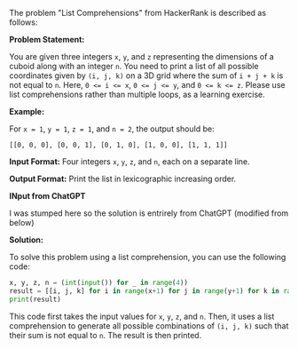 The problem "List Comprehensions" from HackerRank is described as follows:

**Problem Statement:**

You are given three integers `x`, `y`, and `z` representing the dimensions of a cuboid along with an integer `n`. You need to print a list of all possible coordinates given by `(i, j, k)` on a 3D grid where the sum of `i + j + k` is not equal to `n`. Here, `0 <= i <= x`, `0 <= j <= y`, and `0 <= k <= z`. Please use list comprehensions rather than multiple loops, as a learning exercise.

**Example:**

For `x = 1`, `y = 1`, `z = 1`, and `n = 2`, the output should be:
```
[[0, 0, 0], [0, 0, 1], [0, 1, 0], [1, 0, 0], [1, 1, 1]]
```

**Input Format:**
Four integers `x`, `y`, `z`, and `n`, each on a separate line.

**Output Format:**
Print the list in lexicographic increasing order.

**INput from ChatGPT**

I was stumped here so the solution is entrirely from ChatGPT (modified from below)

**Solution:**

To solve this problem using a list comprehension, you can use the following code:

```python
x, y, z, n = (int(input()) for _ in range(4))
result = [[i, j, k] for i in range(x+1) for j in range(y+1) for k in range(z+1) if i + j + k != n]
print(result)
```

This code first takes the input values for `x`, `y`, `z`, and `n`. Then, it uses a list comprehension to generate all possible combinations of `(i, j, k)` such that their sum is not equal to `n`. The result is then printed.